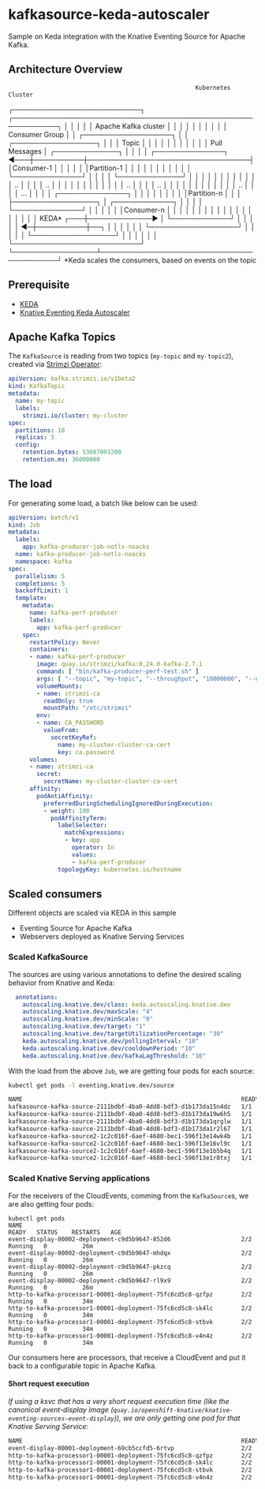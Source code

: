 # kafkasource-keda-autoscaler

Sample on Keda integration with the Knative Eventing Source for Apache Kafka.

## Architecture Overview

                                                         Kubernetes Cluster
┌──────────────────────────┐          ┌───────────────────────────────────────────────────────────┐
│                          │          │                                                           │
│  Apache Kafka cluster    │          │                                                           │
│                          │          │                                                           │
│                          │          │                                   Consumer Group          │
│   ┌──────────────────┐   │          │                                 ┌─────────────────┐       │
│   │ Topic            │   │          │                                 │                 │       │
│   │                  │   │          │  Pull Messages                  │ ┌─────────────┐ │       │
│   │ ┌──────────────┐ ◄───┼──────────┼─────────────────────────────────┤ │Consumer-1   │ │       │
│   │ │Partition-1   │ │   │          │                                 │ │             │ │       │
│   │ └──────────────┘ │   │          │                                 │ └─────────────┘ │       │
│   │                  │   │          │                                 │                 │       │
│   │      ..          │   │          │                                 │     ..          │       │
│   │                  │   │          │                                 │                 │       │
│   │      ..          │   │          │                                 │     ..          │       │
│   │                  │   │          │                                 │                 │       │
│   │      ..          │   │          │                                 │     ...         │       │
│   │ ┌──────────────┐ │   │          │                                 │                 │       │
│   │ │Partition-n   │ │   │          ├─────────────────┐               │  ┌────────────┐ │       │
│   │ └──────────────┘ │   │          │                 │               │  │Consumer-n  │ │       │
│   │                  │   │          │                 │               │  │            │ │       │
│   │                  │   │          │ KEDA*       ┌───┼─────────────► │  └────────────┘ │       │
│   │                  │ ◄─┼──────────┼──┐          │   │               │                 │       │
│   └──────────────────┘   │          │  │          │   │               └─────────────────┘       │
│                          │          │                 │                                         │
└──────────────────────────┘          └─────────────────┴─────────────────────────────────────────┘
                                 *Keda scales the consumers, based on events on the topic


## Prerequisite

* [KEDA](https://keda.sh/docs/2.4/deploy/#yaml)
* [Knative Eventing Keda Autoscaler](https://github.com/knative-sandbox/eventing-autoscaler-keda)

## Apache Kafka Topics

The `KafkaSource` is reading from two topics (`my-topic` and `my-topic2`), created via [Strimzi Operator]():

```yaml
apiVersion: kafka.strimzi.io/v1beta2
kind: KafkaTopic
metadata:
  name: my-topic
  labels:
    strimzi.io/cluster: my-cluster
spec:
  partitions: 10
  replicas: 3
  config:
    retention.bytes: 53687091200
    retention.ms: 36000000
```

## The load

For generating some load, a batch like below can be used:

```yaml
apiVersion: batch/v1
kind: Job
metadata:
  labels:
    app: kafka-producer-job-notls-noacks
  name: kafka-producer-job-notls-noacks
  namespace: kafka
spec:
  parallelism: 5
  completions: 5
  backoffLimit: 1
  template:
    metadata:
      name: kafka-perf-producer
      labels:
        app: kafka-perf-producer
    spec:
      restartPolicy: Never
      containers:
      - name: kafka-perf-producer
        image: quay.io/strimzi/kafka:0.24.0-kafka-2.7.1
        command: [ "bin/kafka-producer-perf-test.sh" ]
        args: [ "--topic", "my-topic", "--throughput", "10000000", "--num-records", "1000000", "--producer-props", "bootstrap.servers=my-cluster-kafka-bootstrap:9092", "--record-size", "1000" ]
        volumeMounts:
        - name: strimzi-ca
          readOnly: true
          mountPath: "/etc/strimzi"
        env:
        - name: CA_PASSWORD
          valueFrom:
            secretKeyRef:
              name: my-cluster-cluster-ca-cert
              key: ca.password
      volumes:
      - name: strimzi-ca
        secret:
          secretName: my-cluster-cluster-ca-cert
      affinity:
        podAntiAffinity:
          preferredDuringSchedulingIgnoredDuringExecution:
          - weight: 100
            podAffinityTerm:
              labelSelector:
                matchExpressions:
                - key: app
                  operator: In
                  values:
                  - kafka-perf-producer
              topologyKey: kubernetes.io/hostname
```

## Scaled consumers

Different objects are scaled via KEDA in this sample

* Eventing Source for Apache Kafka
* Webservers deployed as Knative Serving Services

### Scaled KafkaSource

The sources are using various annotations to define the desired scaling behavior from Knative and Keda:

```yaml
  annotations:
    autoscaling.knative.dev/class: keda.autoscaling.knative.dev
    autoscaling.knative.dev/maxScale: "4"
    autoscaling.knative.dev/minScale: "0"
    autoscaling.knative.dev/target: "1"
    autoscaling.knative.dev/targetUtilizationPercentage: "30"
    keda.autoscaling.knative.dev/pollingInterval: "10"
    keda.autoscaling.knative.dev/cooldownPeriod: "10"
    keda.autoscaling.knative.dev/kafkaLagThreshold: "10"
```

With the load from the above `Job`, we are getting four pods for each source:

```bash
kubectl get pods -l eventing.knative.dev/source

NAME                                                              READY   STATUS    RESTARTS   AGE
kafkasource-kafka-source-2111bdbf-4ba0-4dd8-bdf3-d1b173da15n4dz   1/1     Running   0          33m
kafkasource-kafka-source-2111bdbf-4ba0-4dd8-bdf3-d1b173da19w6h5   1/1     Running   0          33m
kafkasource-kafka-source-2111bdbf-4ba0-4dd8-bdf3-d1b173da1qrglw   1/1     Running   0          34m
kafkasource-kafka-source-2111bdbf-4ba0-4dd8-bdf3-d1b173da1r2l67   1/1     Running   0          33m
kafkasource-kafka-source2-1c2c016f-6aef-4680-bec1-596f13e14wk4b   1/1     Running   0          33m
kafkasource-kafka-source2-1c2c016f-6aef-4680-bec1-596f13e16vl9c   1/1     Running   0          33m
kafkasource-kafka-source2-1c2c016f-6aef-4680-bec1-596f13e1b5b4q   1/1     Running   0          33m
kafkasource-kafka-source2-1c2c016f-6aef-4680-bec1-596f13e1r8txj   1/1     Running   0          33m
```

### Scaled Knative Serving applications

For the receivers of the CloudEvents, comming from the `KafkaSource`s, we are also getting four pods: 

```
kubectl get pods
NAME                                                              READY   STATUS    RESTARTS   AGE
event-display-00002-deployment-c9d5b9647-852d6                    2/2     Running   0          26m
event-display-00002-deployment-c9d5b9647-mhdqx                    2/2     Running   0          26m
event-display-00002-deployment-c9d5b9647-pkzcq                    2/2     Running   0          26m
event-display-00002-deployment-c9d5b9647-rl9x9                    2/2     Running   0          26m
http-to-kafka-processor1-00001-deployment-75fc6cd5c8-qzfpz        2/2     Running   0          34m
http-to-kafka-processor1-00001-deployment-75fc6cd5c8-sk4lc        2/2     Running   0          34m
http-to-kafka-processor1-00001-deployment-75fc6cd5c8-stbvk        2/2     Running   0          34m
http-to-kafka-processor1-00001-deployment-75fc6cd5c8-v4n4z        2/2     Running   0          34m
```

Our consumers here are processors, that receive a CloudEvent and put it back to a configurable topic in Apache Kafka.

#### Short request execution

_If using a ksvc that has a very short request execution time (like the canonical event-display image (`quay.io/openshift-knative/knative-eventing-sources-event-display`)), we are only getting one pod for that Knative Serving Service:_

```bash
NAME                                                              READY   STATUS    RESTARTS   AGE
event-display-00001-deployment-69cb5ccfd5-6rtvp                   2/2     Running   0          5m15s
http-to-kafka-processor1-00001-deployment-75fc6cd5c8-qzfpz        2/2     Running   0          5m54s
http-to-kafka-processor1-00001-deployment-75fc6cd5c8-sk4lc        2/2     Running   0          5m54s
http-to-kafka-processor1-00001-deployment-75fc6cd5c8-stbvk        2/2     Running   0          5m54s
http-to-kafka-processor1-00001-deployment-75fc6cd5c8-v4n4z        2/2     Running   0          5m54s
```
